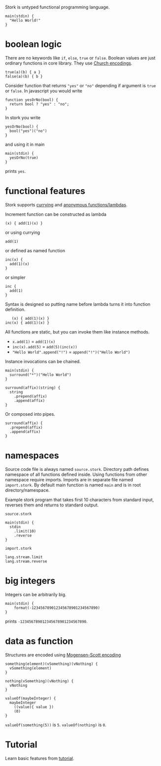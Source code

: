 Stork is untyped functional programming language.

    main(stdin) {
      "Hello World!"
    }

# boolean logic #

There are no keywords like `if`, `else`, `true` or `false`. Boolean values are just ordinary functions in core library. They use [Church encodings](https://en.wikipedia.org/wiki/Church_encoding#Church_Booleans).

    true(a)(b) { a }
    false(a)(b) { b }

Consider function that returns `"yes"` or `"no"` depending if argument is `true` or `false`. In javascript you would write

    function yesOrNo(bool) {
      return bool ? "yes" : "no";
    }

In stork you write

    yesOrNo(bool) {
      bool("yes")("no")
    }

and using it in main

    main(stdin) {
      yesOrNo(true)
    }

prints `yes`.

# functional features #

Stork supports [currying](https://en.wikipedia.org/wiki/Currying) and [anonymous functions/lambdas](https://en.wikipedia.org/wiki/Lambda_calculus#lambdaAbstr).

Increment function can be constructed as lambda

    (x) { add(1)(x) }

or using currying

    add(1)

or defined as named function

    inc(x) {
      add(1)(x)
    }

or simpler

    inc {
      add(1)
    }

Syntax is designed so putting name before lambda turns it into function definition.

       (x) { add(1)(x) }
    inc(x) { add(1)(x) } 

All functions are static, but you can invoke them like instance methods.

 - `x.add(1)` = `add(1)(x)`
 - `inc(x).add(5)` = `add(5)(inc(x))`
 - `"Hello World".append("!")` = `append("!")("Hello World")`

Instance invocations can be chained.

    main(stdin) {
      surround("*")("Hello World")
    }
    
    surround(affix)(string) {
      string
        .prepend(affix)
        .append(affix)
    }

Or composed into pipes.

    surround(affix) {
      .prepend(affix)
      .append(affix)
    }

# namespaces #

Source code file is always named `source.stork`. Directory path defines namespace of all functions defined inside. Using functions from other namespace require imports. Imports are in separate file named `import.stork`. By default main function is named `main` and is in root directory/namespace.

Example stork program that takes first 10 characters from standard input, reverses them and returns to standard output.

`source.stork`

    main(stdin) {
      stdin
        .limit(10)
        .reverse
    }

`import.stork`

    lang.stream.limit
    lang.stream.reverse

# big integers #

Integers can be arbitrarily big.

    main(stdin) {
        format(-123456789012345678901234567890)
    }

prints `-123456789012345678901234567890`.

# data as function #

Structures are encoded using [Mogensen-Scott encoding](https://en.wikipedia.org/wiki/Mogensen%E2%80%93Scott_encoding)

    something(element)(vSomething)(vNothing) {
      vSomething(element)
    }

    nothing(vSomething)(vNothing) {
      vNothing
    }

    valueOf(maybeInteger) {
      maybeInteger
        ((value){ value })
        (0)
    }

`valueOf(something(5))` is `5`. `valueOf(nothing)` is `0`.

# Tutorial #

Learn basic features from [tutorial](doc/tutorial.md).
